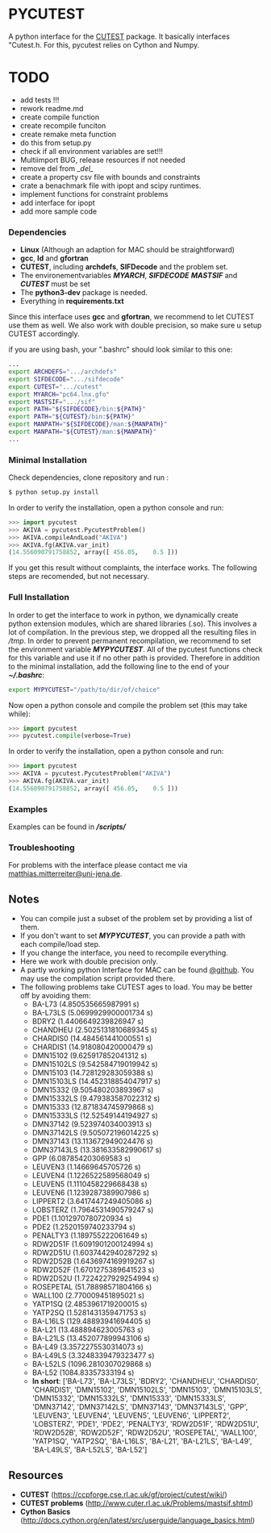 # PYCUTEST #
A python interface for the [CUTEST](https://ccpforge.cse.rl.ac.uk/gf/project/cutest/wiki/) package. It basically interfaces "Cutest.h. For this, pycutest relies on Cython and Numpy.

# TODO
- add tests !!!
- rework readme.md
- create compile function
- create recompile funciton
- create remake meta function
- do this from setup.py
- check if all environment variables are set!!!
- Multiimport BUG, release resources if not needed 
- remove del from \__del\__
- create a property csv file with bounds and constraints
- crate a benachmark file with ipopt and scipy runtimes.
- implement functions for constraint problems
- add interface for ipopt
- add more sample code

### Dependencies
- **Linux** (Although an adaption for MAC should be straightforward)
- **gcc**, **ld** and **gfortran**
- **CUTEST**, including **archdefs**, **SIFDecode** and the problem set.
- The environementvariables **_MYARCH_**, **_SIFDECODE_** **_MASTSIF_** and **_CUTEST_** must be set
- The **python3-dev** package is needed.
- Everything in **requirements.txt**

Since this interface uses **gcc** and **gfortran**, we recommend to let CUTEST use them as well. We also work with double precision, so make sure u setup CUTEST accordingly.

if you are using bash, your ".bashrc" should look similar to this one:

```sh
...
export ARCHDEFS=".../archdefs"
export SIFDECODE=".../sifdecode"
export CUTEST=".../cutest"
export MYARCH="pc64.lnx.gfo"
export MASTSIF=".../sif" 
export PATH="${SIFDECODE}/bin:${PATH}"
export PATH="${CUTEST}/bin:${PATH}"
export MANPATH="${SIFDECODE}/man:${MANPATH}"
export MANPATH="${CUTEST}/man:${MANPATH}"
...
```

### Minimal Installation
Check dependencies, clone repository and run :
``` sh
$ python setup.py install
```
In order to verify the installation, open a python console and run:
``` python
>>> import pycutest
>>> AKIVA = pycutest.PycutestProblem()
>>> AKIVA.compileAndLoad("AKIVA")
>>> AKIVA.fg(AKIVA.var_init)
(14.556090791758852, array([ 456.05,    0.5 ]))
```
If you get this result without complaints, the interface works. The following steps are recomended, but not necessary.

### Full Installation
In order to get the interface to work in python, we dynamically create python extension modules, which are shared libraries (.so). This involves a lot of compilation. In the previous step, we dropped all the resulting files in _/tmp_. In order to prevent permanent recompilation, we recommend to set the environment variable **_MYPYCUTEST_**. All of the pycutest functions check for this variable and use it if no other path is provided. Therefore in addition to the minimal installation, add the following line to the end of your **_~/.bashrc_**:

```sh
export MYPYCUTEST="/path/to/dir/of/choice"
```
Now open a python console and compile the problem set (this may take while):
``` python
>>> import pycutest
>>> pycutest.compile(verbose=True)
```
In order to verify the installation, open a python console and run:
``` python
>>> import pycutest
>>> AKIVA = pycutest.PycutestProblem("AKIVA")
>>> AKIVA.fg(AKIVA.var_init)
(14.556090791758852, array([ 456.05,    0.5 ]))
```

### Examples

Examples can be found in **_/scripts/_**

### Troubleshooting
For problems with the interface please contact me via matthias.mitterreiter@uni-jena.de.

## Notes
- You can compile just a subset of the problem set by providing a list of them.
- If you don't want to set **_MYPYCUTEST_**, you can provide a path with each compile/load step.
- If you change the interface, you need to recompile everything.
- Here we work with double precision only.
- A partly working python Interface for MAC can be found [@github](https://github.com/kenjydem/CUTEST.py). You may use the compilation script provided there.
- The following problems take CUTEST ages to load. You may be better off by avoiding them:
    - BA-L73 (4.850535665987991 s)
    - BA-L73LS (5.0699929900001734 s)
    - BDRY2 (1.4406649239826947 s)
    - CHANDHEU (2.5025131810689345 s)
    - CHARDIS0 (14.484561441000551 s)
    - CHARDIS1 (14.918080420000479 s)
    - DMN15102 (9.625917852041312 s)
    - DMN15102LS (9.542584719019942 s)
    - DMN15103 (14.728129283059388 s)
    - DMN15103LS (14.452318854047917 s)
    - DMN15332 (9.505480203893967 s)
    - DMN15332LS (9.479383587022312 s)
    - DMN15333 (12.871834745979868 s)
    - DMN15333LS (12.52549144194927 s)
    - DMN37142 (9.523974034003913 s)
    - DMN37142LS (9.505072196014225 s)
    - DMN37143 (13.113672949024476 s)
    - DMN37143LS (13.381633582990617 s)
    - GPP (6.087854203069583 s)
    - LEUVEN3 (1.14669645705726 s)
    - LEUVEN4 (1.1226522589568049 s)
    - LEUVEN5 (1.1110458229668438 s)
    - LEUVEN6 (1.1239287389907986 s)
    - LIPPERT2 (3.6417447249405086 s)
    - LOBSTERZ (1.7964531490579247 s)
    - PDE1 (1.1012970780720934 s)
    - PDE2 (1.2520159740233794 s)
    - PENALTY3 (1.189755222061649 s)
    - RDW2D51F (1.6091901200124994 s)
    - RDW2D51U (1.6037442940287292 s)
    - RDW2D52B (1.6436974169919267 s)
    - RDW2D52F (1.6701275389641523 s)
    - RDW2D52U (1.7224227929254994 s)
    - ROSEPETAL (51.78898571804166 s)
    - WALL100 (2.770009451895021 s)
    - YATP1SQ (2.4853961719200015 s)
    - YATP2SQ (1.5281431359471753 s)
    - BA-L16LS (129.48893941694405 s)
    - BA-L21 (13.488894623005763 s)
    - BA-L21LS (13.452077899943106 s)
    - BA-L49 (3.3572275530314073 s)
    - BA-L49LS (3.3248339479323477 s)
    - BA-L52LS (1096.2810307029868 s)
    - BA-L52 (1084.83357333194 s)
    - **In short**: ['BA-L73', 'BA-L73LS', 'BDRY2', 'CHANDHEU', 'CHARDIS0', 'CHARDIS1', 'DMN15102', 'DMN15102LS', 'DMN15103', 'DMN15103LS', 'DMN15332', 'DMN15332LS', 'DMN15333', 'DMN15333LS', 'DMN37142', 'DMN37142LS', 'DMN37143', 'DMN37143LS', 'GPP', 'LEUVEN3', 'LEUVEN4', 'LEUVEN5', 'LEUVEN6', 'LIPPERT2', 'LOBSTERZ', 'PDE1', 'PDE2', 'PENALTY3', 'RDW2D51F', 'RDW2D51U', 'RDW2D52B', 'RDW2D52F', 'RDW2D52U', 'ROSEPETAL', 'WALL100', 'YATP1SQ', 'YATP2SQ', 'BA-L16LS', 'BA-L21', 'BA-L21LS', 'BA-L49', 'BA-L49LS', 'BA-L52LS', 'BA-L52']

## Resources
- **CUTEST** (https://ccpforge.cse.rl.ac.uk/gf/project/cutest/wiki/)
- **CUTEST problems** (http://www.cuter.rl.ac.uk/Problems/mastsif.shtml)
- **Cython Basics** (http://docs.cython.org/en/latest/src/userguide/language_basics.html)